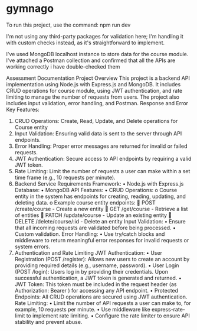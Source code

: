 # gymnago

To run this project, use the command: npm run dev

I'm not using any third-party packages for validation here;  I'm handling it with custom checks instead, as it's straightforward to implement.

I've used MongoDB localhost instance to store data for the course module. I've attached a Postman collection and confirmed that all the APIs are working correctly i have double-checked them

Assessment Documentation
Project Overview
This project is a backend API implementation using Node.js with Express.js and MongoDB. It includes CRUD operations for course module, using JWT authentication, and rate limiting to manage the number of requests from users. The project also includes input validation, error handling, and Postman. Response  and Error  
Key Features:
1.	CRUD Operations: Create, Read, Update, and Delete operations for Course entity
2.	Input Validation: Ensuring valid data is sent to the server through API endpoints.
3.	Error Handling: Proper error messages are returned for invalid or failed requests.
4.	JWT Authentication: Secure access to API endpoints by requiring a valid JWT token.
5.	Rate Limiting: Limit the number of requests a user can make within a set time frame (e.g., 10 requests per minute).
1. Backend Service Requirements
Framework:
•	Node.js with Express.js
Database:
•	MongoDB
API Features:
•	CRUD Operations:
o	Course entity in the system has endpoints for creating, reading, updating, and deleting data.
o	Example course entity endpoints:
	POST /create/course - Create a new entity
	GET /get/course - Retrieve a list of entities
	PATCH /update/course - Update an existing entity
	DELETE /delete/course/:id - Delete an entity
Input Validation:
•	Ensure that all incoming requests are validated before being processed.
•	Custom validation.
Error Handling:
•	Use try/catch blocks and middleware to return meaningful error responses for invalid requests or system errors.
2. Authentication and Rate Limiting
JWT Authentication:
•	User Registration (POST /register): Allows new users to create an account by providing required details (e.g., username, password).
•	User Login (POST /login): Users log in by providing their credentials. Upon successful authentication, a JWT token is generated and returned.
•	JWT Token: This token must be included in the request header (as Authorization: Bearer <token>) for accessing any API endpoint.
•	Protected Endpoints: All CRUD operations are secured using JWT authentication.
Rate Limiting:
•	Limit the number of API requests a user can make to, for example, 10 requests per minute.
•	Use middleware like express-rate-limit to implement rate limiting.
•	Configure the rate limiter to ensure API stability and prevent abuse.

